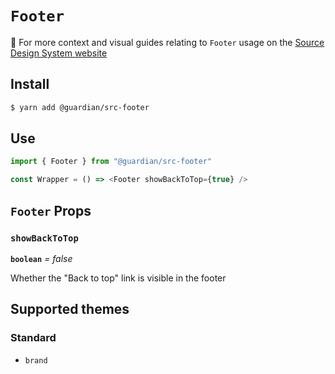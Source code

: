 # `Footer`

📣 For more context and visual guides relating to `Footer` usage on the [Source Design System website](https://www.theguardian.design)

## Install

```sh
$ yarn add @guardian/src-footer
```

## Use

```js
import { Footer } from "@guardian/src-footer"

const Wrapper = () => <Footer showBackToTop={true} />
```

## `Footer` Props

### `showBackToTop`

**`boolean`** _= false_

Whether the "Back to top" link is visible in the footer

## Supported themes

### Standard

-   `brand`
